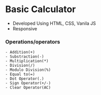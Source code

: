 # Basic Calculator

- Developed Using HTML, CSS, Vanila JS
- Responsive

### Operations/operators
    - Addition(+)
    - Substraction(-)
    - Multiplication(*)
    - Division(/)
    - Modulo Division(%)
    - Equal to(=)
    - Dot Operator(.)
    - Sign Operator(+/-)
    - Clear Operator(AC)
